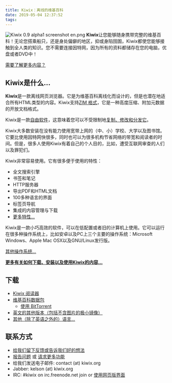```yaml
---
title: Kiwix：离线的维基百科
date: 2019-05-04 12:37:52
tags:
---
```


![Kiwix 0.9 alpha1 screenshot en.png](https://wiki.kiwix.org/w/images/thumb/5/5b/Kiwix_0.9_alpha1_screenshot_en.png/285px-Kiwix_0.9_alpha1_screenshot_en.png)
**Kiwix**让您能够随身携带完整的维基百科！无论您搭乘船只，还是身处偏僻的地区，抑或身陷囹圄，Kiwix都使您能够接触到全人类的知识。您不需要连接因特网，因为所有的资料都储存在您的电脑，优盘或者DVD中！

[需要了解更多内容？](https://wiki.kiwix.org/wiki/Content/zh-cn)

<!--more-->

## Kiwix是什么...

**Kiwix**是一款离线网页浏览器。它是为维基百科离线化而设计的，但是也潜在地适合所有HTML类型的内容。Kiwix支持[ZIM 格式](http://www.openzim.org)，它是一种高度压缩、附加元数据的开放文档格式。

Kiwix是一款[自由软件](http://zh.wikipedia.org/wiki/%E8%87%AA%E7%94%B1%E8%BD%AF%E4%BB%B6)，这意味着您可以不受限制地[复制、修改和分发它](https://wiki.kiwix.org/wiki/Special:MyLanguage/development "Special:MyLanguage/development")。

Kiwix大多数安装在没有能力使用宽带上网的（中、小）学校、大学以及图书馆。它要比使用因特网快很多，同时也可以为很多机构节省网络的带宽和阅读者的时间。但是，很多人使用Kiwix有着自己的个人目的，比如，遭受互联网审查的人们以及罪犯们。

Kiwix非常容易使用。它有很多便于使用的特性：

-   全文搜索引擎
-   书签和笔记
-   HTTP服务器
-   导出PDF和HTML文档
-   100多种语言的界面
-   标签页导航
-   集成的内容管理与下载
-   [更多特性...](https://wiki.kiwix.org/wiki/Special:MyLanguage/Features "Special:MyLanguage/Features")

Kiwix是一款小巧高效的软件，可以在低配置或者旧的计算机上使用。它可以运行在很多种操作系统上，比如安卓以及PC上三个主要的操作系统：Microsoft Windows、Apple Mac OSX以及GNU/Linux发行版。

[其他操作系统...](https://wiki.kiwix.org/wiki/Software/zh-cn "Software/zh-cn")

**[更多有关如何下载、安装以及使用Kiwix的内容...](https://wiki.kiwix.org/wiki/Software/zh-cn "Software/zh-cn")**

## 下载

+ [Kiwix 阅读器](https://download.kiwix.org/release/kiwix-desktop/kiwix-desktop_windows_x64.zip)
+ [维基百科数据包](http://download.kiwix.org/zim/wikipedia_zh_all.zim)
  + [使用 BitTorrent](http://download.kiwix.org/zim/wikipedia_zh_all.zim.torrent)
+ [英文的其他版本（包括不含图片的极小镜像）](https://wiki.kiwix.org/wiki/Content/zh-cn)
+ [其他（除了英语之外的）语言...](https://wiki.kiwix.org/wiki/Content_in_all_languages/zh-cn)

## 联系方式

-   [给我们留下反馈或告诉我们好的想法](http://input.kiwix.org)
-   [报告问题](http://reportabug.kiwix.org) 或 [请求更多功能](http://requestafeature.kiwix.org)
-   给我们发送电子邮件: contact (at) kiwix.org
-   Jabber: kelson (at) kiwix.org
-   IRC: #kiwix on irc.freenode.net join or [使用网页版界面](http://chat.kiwix.org)

<!--
知乎备份：如何评价维基百科被全站封锁？
https://img-blog.csdnimg.cn/20190504123042418.png
-->
